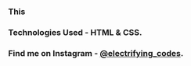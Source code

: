 ### This

### Technologies Used - HTML & CSS.

### Find me on Instagram - [@electrifying_codes][Instagram].

[Instagram]: https://www.instagram.com/electrifying_codes